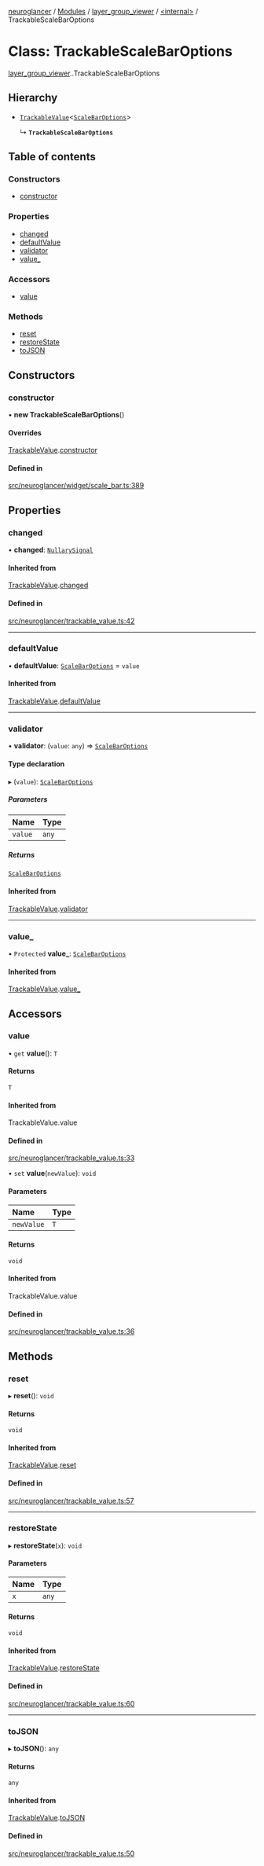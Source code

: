 [neuroglancer](../README.md) / [Modules](../modules.md) / [layer\_group\_viewer](../modules/layer_group_viewer.md) / [<internal\>](../modules/layer_group_viewer._internal_.md) / TrackableScaleBarOptions

# Class: TrackableScaleBarOptions

[layer_group_viewer](../modules/layer_group_viewer.md).[<internal>](../modules/layer_group_viewer._internal_.md).TrackableScaleBarOptions

## Hierarchy

- [`TrackableValue`](trackable_value.TrackableValue.md)<[`ScaleBarOptions`](../interfaces/data_panel_layout._internal_.ScaleBarOptions.md)\>

  ↳ **`TrackableScaleBarOptions`**

## Table of contents

### Constructors

- [constructor](layer_group_viewer._internal_.TrackableScaleBarOptions.md#constructor)

### Properties

- [changed](layer_group_viewer._internal_.TrackableScaleBarOptions.md#changed)
- [defaultValue](layer_group_viewer._internal_.TrackableScaleBarOptions.md#defaultvalue)
- [validator](layer_group_viewer._internal_.TrackableScaleBarOptions.md#validator)
- [value\_](layer_group_viewer._internal_.TrackableScaleBarOptions.md#value_)

### Accessors

- [value](layer_group_viewer._internal_.TrackableScaleBarOptions.md#value)

### Methods

- [reset](layer_group_viewer._internal_.TrackableScaleBarOptions.md#reset)
- [restoreState](layer_group_viewer._internal_.TrackableScaleBarOptions.md#restorestate)
- [toJSON](layer_group_viewer._internal_.TrackableScaleBarOptions.md#tojson)

## Constructors

### constructor

• **new TrackableScaleBarOptions**()

#### Overrides

[TrackableValue](trackable_value.TrackableValue.md).[constructor](trackable_value.TrackableValue.md#constructor)

#### Defined in

[src/neuroglancer/widget/scale_bar.ts:389](https://github.com/ActiveBrainAtlas2/neuroglancer/blob/540617bc/src/neuroglancer/widget/scale_bar.ts#L389)

## Properties

### changed

• **changed**: [`NullarySignal`](coordinate_transform._internal_.NullarySignal.md)

#### Inherited from

[TrackableValue](trackable_value.TrackableValue.md).[changed](trackable_value.TrackableValue.md#changed)

#### Defined in

[src/neuroglancer/trackable_value.ts:42](https://github.com/ActiveBrainAtlas2/neuroglancer/blob/540617bc/src/neuroglancer/trackable_value.ts#L42)

___

### defaultValue

• **defaultValue**: [`ScaleBarOptions`](../interfaces/data_panel_layout._internal_.ScaleBarOptions.md) = `value`

#### Inherited from

[TrackableValue](trackable_value.TrackableValue.md).[defaultValue](trackable_value.TrackableValue.md#defaultvalue)

___

### validator

• **validator**: (`value`: `any`) => [`ScaleBarOptions`](../interfaces/data_panel_layout._internal_.ScaleBarOptions.md)

#### Type declaration

▸ (`value`): [`ScaleBarOptions`](../interfaces/data_panel_layout._internal_.ScaleBarOptions.md)

##### Parameters

| Name | Type |
| :------ | :------ |
| `value` | `any` |

##### Returns

[`ScaleBarOptions`](../interfaces/data_panel_layout._internal_.ScaleBarOptions.md)

#### Inherited from

[TrackableValue](trackable_value.TrackableValue.md).[validator](trackable_value.TrackableValue.md#validator)

___

### value\_

• `Protected` **value\_**: [`ScaleBarOptions`](../interfaces/data_panel_layout._internal_.ScaleBarOptions.md)

#### Inherited from

[TrackableValue](trackable_value.TrackableValue.md).[value_](trackable_value.TrackableValue.md#value_)

## Accessors

### value

• `get` **value**(): `T`

#### Returns

`T`

#### Inherited from

TrackableValue.value

#### Defined in

[src/neuroglancer/trackable_value.ts:33](https://github.com/ActiveBrainAtlas2/neuroglancer/blob/540617bc/src/neuroglancer/trackable_value.ts#L33)

• `set` **value**(`newValue`): `void`

#### Parameters

| Name | Type |
| :------ | :------ |
| `newValue` | `T` |

#### Returns

`void`

#### Inherited from

TrackableValue.value

#### Defined in

[src/neuroglancer/trackable_value.ts:36](https://github.com/ActiveBrainAtlas2/neuroglancer/blob/540617bc/src/neuroglancer/trackable_value.ts#L36)

## Methods

### reset

▸ **reset**(): `void`

#### Returns

`void`

#### Inherited from

[TrackableValue](trackable_value.TrackableValue.md).[reset](trackable_value.TrackableValue.md#reset)

#### Defined in

[src/neuroglancer/trackable_value.ts:57](https://github.com/ActiveBrainAtlas2/neuroglancer/blob/540617bc/src/neuroglancer/trackable_value.ts#L57)

___

### restoreState

▸ **restoreState**(`x`): `void`

#### Parameters

| Name | Type |
| :------ | :------ |
| `x` | `any` |

#### Returns

`void`

#### Inherited from

[TrackableValue](trackable_value.TrackableValue.md).[restoreState](trackable_value.TrackableValue.md#restorestate)

#### Defined in

[src/neuroglancer/trackable_value.ts:60](https://github.com/ActiveBrainAtlas2/neuroglancer/blob/540617bc/src/neuroglancer/trackable_value.ts#L60)

___

### toJSON

▸ **toJSON**(): `any`

#### Returns

`any`

#### Inherited from

[TrackableValue](trackable_value.TrackableValue.md).[toJSON](trackable_value.TrackableValue.md#tojson)

#### Defined in

[src/neuroglancer/trackable_value.ts:50](https://github.com/ActiveBrainAtlas2/neuroglancer/blob/540617bc/src/neuroglancer/trackable_value.ts#L50)
